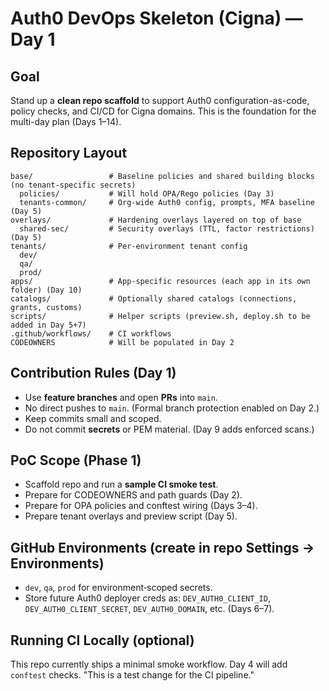 # Auth0 DevOps Skeleton (Cigna) — Day 1

## Goal
Stand up a **clean repo scaffold** to support Auth0 configuration-as-code, policy checks, and CI/CD for Cigna domains.
This is the foundation for the multi-day plan (Days 1–14).

## Repository Layout
```text
base/                 # Baseline policies and shared building blocks (no tenant-specific secrets)
  policies/           # Will hold OPA/Rego policies (Day 3)
  tenants-common/     # Org-wide Auth0 config, prompts, MFA baseline (Day 5)
overlays/             # Hardening overlays layered on top of base
  shared-sec/         # Security overlays (TTL, factor restrictions) (Day 5)
tenants/              # Per-environment tenant config
  dev/
  qa/
  prod/
apps/                 # App-specific resources (each app in its own folder) (Day 10)
catalogs/             # Optionally shared catalogs (connections, grants, customs)
scripts/              # Helper scripts (preview.sh, deploy.sh to be added in Day 5+7)
.github/workflows/    # CI workflows
CODEOWNERS            # Will be populated in Day 2
```

## Contribution Rules (Day 1)
- Use **feature branches** and open **PRs** into `main`.
- No direct pushes to `main`. (Formal branch protection enabled on Day 2.)
- Keep commits small and scoped.
- Do not commit **secrets** or PEM material. (Day 9 adds enforced scans.)

## PoC Scope (Phase 1)
- Scaffold repo and run a **sample CI smoke test**.
- Prepare for CODEOWNERS and path guards (Day 2).
- Prepare for OPA policies and conftest wiring (Days 3–4).
- Prepare tenant overlays and preview script (Day 5).

## GitHub Environments (create in repo Settings → Environments)
- `dev`, `qa`, `prod` for environment‑scoped secrets.
- Store future Auth0 deployer creds as: `DEV_AUTH0_CLIENT_ID`, `DEV_AUTH0_CLIENT_SECRET`, `DEV_AUTH0_DOMAIN`, etc. (Days 6–7).

## Running CI Locally (optional)
This repo currently ships a minimal smoke workflow. Day 4 will add `conftest` checks.
"This is a test change for the CI pipeline." 
